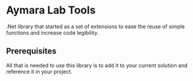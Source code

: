 <h1>Aymara Lab Tools</h1>
<p>.Net library that started as a set of extensions to ease the reuse of simple functions and increase code legibility.</p>

<h2>Prerequisites</h2>
<p>All that is needed to use this library is to add it to your current solution and reference it in your project.</p>
